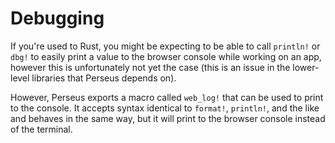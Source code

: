 # Debugging

If you're used to Rust, you might be expecting to be able to call `println!` or `dbg!` to easily print a value to the browser console while working on an app, however this is unfortunately not yet the case (this is an issue in the lower-level libraries that Perseus depends on).

However, Perseus exports a macro called `web_log!` that can be used to print to the console. It accepts syntax identical to `format!`, `println!`, and the like and behaves in the same way, but it will print to the browser console instead of the terminal.
